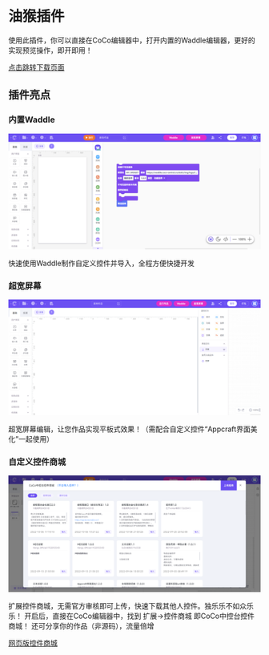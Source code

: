 # 油猴插件

使用此插件，你可以直接在CoCo编辑器中，打开内置的Waddle编辑器，更好的实现预览操作，即开即用！

[点击跳转下载页面](https://greasyfork.org/zh-CN/scripts/450313-coco%E4%B8%AD%E6%8E%A7%E5%8F%B0waddle%E5%95%86%E5%9F%8E)

## 插件亮点

### 内置Waddle

![waddle](img/2/1.png)

快速使用Waddle制作自定义控件并导入，全程方便快捷开发

### 超宽屏幕

![waddle](img/2/2.png)

超宽屏幕编辑，让您作品实现平板式效果！（需配合自定义控件“Appcraft界面美化”一起使用）

### 自定义控件商城

![waddle](img/2/3.png)

扩展控件商城，无需官方审核即可上传，快速下载其他人控件。独乐乐不如众乐乐！ 开启后，直接在CoCo编辑器中，找到 扩展->控件商城 即CoCo中控台控件商城！ 还可分享你的作品（非源码），流量倍增

[网页版控件商城](https://storage.bcmcreator.cn/Coco/)
